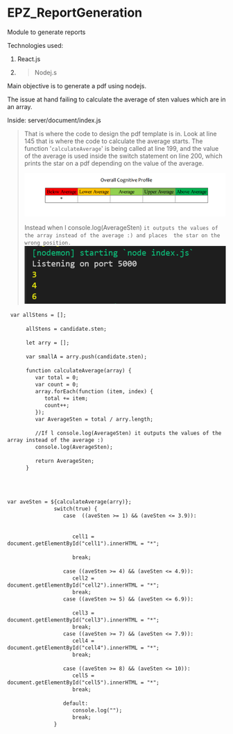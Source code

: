 # EPZ_ReportGeneration

Module to generate reports

Technologies used:

1. React.js
2. > Nodej.s
   >

Main objective is to generate a pdf using nodejs.

The issue at hand failing to calculate the average of sten values which are in an array.

Inside: server/document/index.js

> That is where the code to design the pdf template is in. Look at line 145 that is where the code to calculate the average starts. The function '`calculateAverage`' is being called at line 199, and the value of the average is used inside the switch statement on line 200, which prints the star on a pdf depending on the value of the average.
>
> ![1633073285183.png](image/README/1633073285183.png)
>
> Instead when l console.log(AverageSten) `it outputs the values of the array instead of the average :) and places  the star on the wrong position.`![1633073196929.png](image/README/1633073196929.png)

```
 var allStens = [];

      allStens = candidate.sten;

      let arry = [];

      var smallA = arry.push(candidate.sten);

      function calculateAverage(array) {
         var total = 0;
         var count = 0;
         array.forEach(function (item, index) {
            total += item;
            count++;
         });
         var AverageSten = total / arry.length;

         //If l console.log(AverageSten) it outputs the values of the array instead of the average :)
         console.log(AverageSten); 

         return AverageSten;
      }
```

```



var aveSten = ${calculateAverage(arry)};
               switch(true) {
                  case  ((aveSten >= 1) && (aveSten <= 3.9)):
             

                     cell1 = document.getElementById("cell1").innerHTML = "*";
             
                     break;
         
                  case ((aveSten >= 4) && (aveSten <= 4.9)):         
                     cell2 = document.getElementById("cell2").innerHTML = "*";
                     break;
                  case ((aveSten >= 5) && (aveSten <= 6.9)):
          
                     cell3 = document.getElementById("cell3").innerHTML = "*";
                     break;  
                  case ((aveSten >= 7) && (aveSten <= 7.9)):
                     cell4 = document.getElementById("cell4").innerHTML = "*";
                     break;

                  case ((aveSten >= 8) && (aveSten <= 10)):
                     cell5 = document.getElementById("cell5").innerHTML = "*";
                     break;

                  default:
                     console.log("");
                     break;
               }
```
